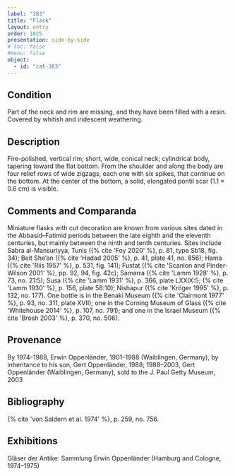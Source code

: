 ```yaml
---
label: "383"
title: "Flask"
layout: entry
order: 1025
presentation: side-by-side
# toc: false
#menu: false 
object:
  - id: "cat-383"
---
```


## Condition

Part of the neck and rim are missing, and they have been filled with a resin. Covered by whitish and iridescent weathering.

## Description

Fire-polished, vertical rim; short, wide, conical neck; cylindrical body, tapering toward the flat bottom. From the shoulder and along the body are four relief rows of wide zigzags, each one with six spikes, that continue on the bottom. At the center of the bottom, a solid, elongated pontil scar (1.1 × 0.6 cm) is visible.

## Comments and Comparanda

Miniature flasks with cut decoration are known from various sites dated in the Abbasid–Fatimid periods between the late eighth and the eleventh centuries, but mainly between the ninth and tenth centuries. Sites include Sabra al-Mansuriyya, Tunis ({% cite 'Foy 2020' %}, p. 81, type Sb18, fig. 34); Beit She’an ({% cite 'Hadad 2005' %}, p. 41, plate 41, no. 856); Hama ({% cite 'Riis 1957' %}, p. 531, fig. 141); Fustat ({% cite 'Scanlon and Pinder-Wilson 2001' %}, pp. 92, 94, fig. 42c); Samarra ({% cite 'Lamm 1928' %}, p. 73, no. 21:5); Susa ({% cite 'Lamm 1931' %}, p. 366, plate LXXIX:5; {% cite 'Lamm 1930' %}, p. 156, plate 58:10); Nishapur ({% cite 'Kröger 1995' %}, p. 132, no. 177). One bottle is in the Benaki Museum ({% cite 'Clairmont 1977' %}, p. 93, no. 311, plate XVII); one in the Corning Museum of Glass ({% cite 'Whitehouse 2014' %}, p. 107, no. 791); and one in the Israel Museum ({% cite 'Brosh 2003' %}, p. 370, no. 506).

## Provenance

By 1974–1988, Erwin Oppenländer, 1901–1988 (Waiblingen, Germany), by inheritance to his son, Gert Oppenländer, 1988; 1988–2003, Gert Oppenländer (Waiblingen, Germany), sold to the J. Paul Getty Museum, 2003

## Bibliography

{% cite 'von Saldern et al. 1974' %}, p. 259, no. 756.

## Exhibitions

Gläser der Antike: Sammlung Erwin Oppenländer (Hamburg and Cologne, 1974–1975)